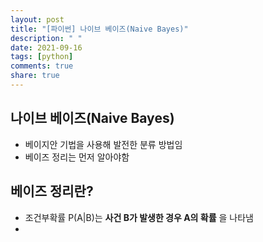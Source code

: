 ```yaml
---
layout: post
title: "[파이썬] 나이브 베이즈(Naive Bayes)"
description: " "
date: 2021-09-16
tags: [python]
comments: true
share: true
---
```


## 나이브 베이즈(Naive Bayes)

- 베이지안 기법을 사용해 발전한 분류 방법임
- 베이즈 정리는 먼저 알아야함

## 베이즈 정리란?

- 조건부확률 P(A|B)는 **사건 B가 발생한 경우 A의 확률** 을 나타냄
- 

